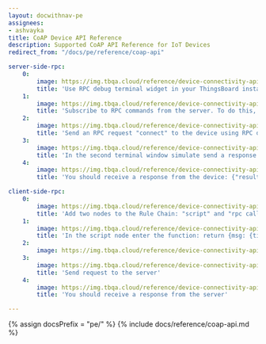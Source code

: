 ```yaml
---
layout: docwithnav-pe
assignees:
- ashvayka
title: CoAP Device API Reference
description: Supported CoAP API Reference for IoT Devices
redirect_from: "/docs/pe/reference/coap-api"

server-side-rpc:
    0:
        image: https://img.tbqa.cloud/reference/device-connectivity-apis/server-side-rpc-coap-1-pe.png
        title: 'Use RPC debug terminal widget in your ThingsBoard instance'
    1:
        image: https://img.tbqa.cloud/reference/device-connectivity-apis/server-side-rpc-coap-2-pe.png
        title: 'Subscribe to RPC commands from the server. To do this, in the first terminal window send GET request with observe flag'
    2:
        image: https://img.tbqa.cloud/reference/device-connectivity-apis/server-side-rpc-coap-3-pe.png
        title: 'Send an RPC request "connect" to the device using RPC debug terminal widget'
    3:
        image: https://img.tbqa.cloud/reference/device-connectivity-apis/server-side-rpc-coap-4-pe.png
        title: 'In the second terminal window simulate send a response from the device to the server'
    4:
        image: https://img.tbqa.cloud/reference/device-connectivity-apis/server-side-rpc-coap-5-pe.png
        title: 'You should receive a response from the device: {"result":"ok"}'

client-side-rpc:
    0:
        image: https://img.tbqa.cloud/reference/device-connectivity-apis/client-side-rpc-1-pe.png
        title: 'Add two nodes to the Rule Chain: "script" and "rpc call reply"'
    1:
        image: https://img.tbqa.cloud/reference/device-connectivity-apis/client-side-rpc-2-pe.png
        title: 'In the script node enter the function: return {msg: {time:String(new Date())}, metadata: metadata, msgType: msgType};'
    2:
        image: https://img.tbqa.cloud/reference/device-connectivity-apis/client-side-rpc-3-pe.png
    3:
        image: https://img.tbqa.cloud/reference/device-connectivity-apis/client-side-rpc-coap-4-pe.png
        title: 'Send request to the server'
    4:
        image: https://img.tbqa.cloud/reference/device-connectivity-apis/client-side-rpc-coap-5-pe.png
        title: 'You should receive a response from the server'

---
```


{% assign docsPrefix = "pe/" %}
{% include docs/reference/coap-api.md %}
